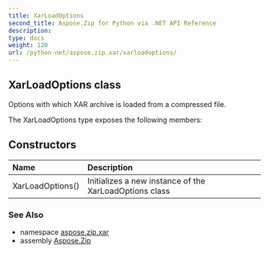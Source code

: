 ```yaml
---
title: XarLoadOptions
second_title: Aspose.Zip for Python via .NET API Reference
description: 
type: docs
weight: 120
url: /python-net/aspose.zip.xar/xarloadoptions/
---
```


## XarLoadOptions class

Options with which XAR archive is loaded from a compressed file.

The XarLoadOptions type exposes the following members:
## Constructors
| Name | Description |
| :- | :- |
|XarLoadOptions()|Initializes a new instance of the XarLoadOptions class|

### See Also

* namespace [aspose.zip.xar](/zip/python-net/aspose.zip.xar/)
* assembly [Aspose.Zip](/zip/python-net/)

